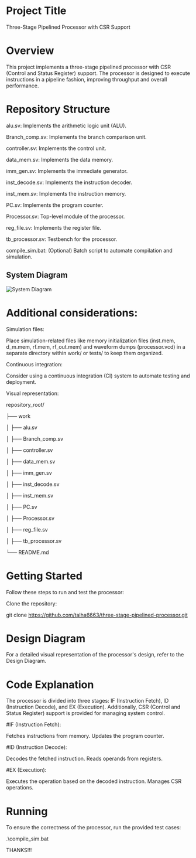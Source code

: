 # Project Title
Three-Stage Pipelined Processor with CSR Support

# Overview
This project implements a three-stage pipelined processor with CSR (Control and Status Register) support. The processor is designed to execute instructions in a pipeline fashion, improving throughput and overall performance.

# Repository Structure
alu.sv: Implements the arithmetic logic unit (ALU).

Branch_comp.sv: Implements the branch comparison unit.

controller.sv: Implements the control unit.

data_mem.sv: Implements the data memory.

imm_gen.sv: Implements the immediate generator.

inst_decode.sv: Implements the instruction decoder.

inst_mem.sv: Implements the instruction memory.

PC.sv: Implements the program counter.

Processor.sv: Top-level module of the processor.

reg_file.sv: Implements the register file.

tb_processor.sv: Testbench for the processor.

compile_sim.bat: (Optional) Batch script to automate compilation and simulation.

## System Diagram ##
![System Diagram](/system%20diagram/systemdiagram.png)


# Additional considerations:

Simulation files: 

Place simulation-related files like memory initialization files (inst.mem, d_m.mem, rf.mem, rf_out.mem) and waveform dumps (processor.vcd) in a separate directory within work/ or tests/ to keep them organized.

Continuous integration: 

Consider using a continuous integration (CI) system to automate testing and deployment.

Visual representation:

repository_root/

├── work

│   ├── alu.sv

│   ├── Branch_comp.sv

│   ├── controller.sv

│   ├── data_mem.sv

│   ├── imm_gen.sv

│   ├── inst_decode.sv

│   ├── inst_mem.sv

│   ├── PC.sv

│   ├── Processor.sv

│   ├── reg_file.sv

│   ├── tb_processor.sv

└── README.md 

# Getting Started
Follow these steps to run and test the processor:

Clone the repository:

git clone https://github.com/talha6663/three-stage-pipelined-processor.git

# Design Diagram
For a detailed visual representation of the processor's design, refer to the Design Diagram.


# Code Explanation
The processor is divided into three stages: IF (Instruction Fetch), ID (Instruction Decode), and EX (Execution). Additionally, CSR (Control and Status Register) support is provided for managing system control.

#IF (Instruction Fetch):

Fetches instructions from memory.
Updates the program counter.

#ID (Instruction Decode):

Decodes the fetched instruction.
Reads operands from registers.

#EX (Execution):

Executes the operation based on the decoded instruction.
Manages CSR operations.

# Running

To ensure the correctness of the processor, run the provided test cases:

.\compile_sim.bat

THANKS!!!


